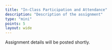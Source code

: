 ```yaml
---
title: "In-Class Participation and Attendance"
description: "Description of the assignment"
type: "mini"
points: 5
layout: wide
---
```


Assignment details will be posted shortly.